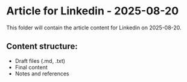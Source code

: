 # Article for Linkedin - 2025-08-20

This folder will contain the article content for Linkedin on 2025-08-20.

## Content structure:
- Draft files (.md, .txt)
- Final content
- Notes and references
